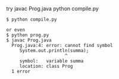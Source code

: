 try 
    javac Prog.java
    python compile.py

    $ python compile.py 

    or even
    $ python prog.py
    $ javac Prog.java 
      Prog.java:4: error: cannot find symbol
         System.out.println(summa); 
                          ^
         symbol:   variable summa
         location: class Prog
      1 error


